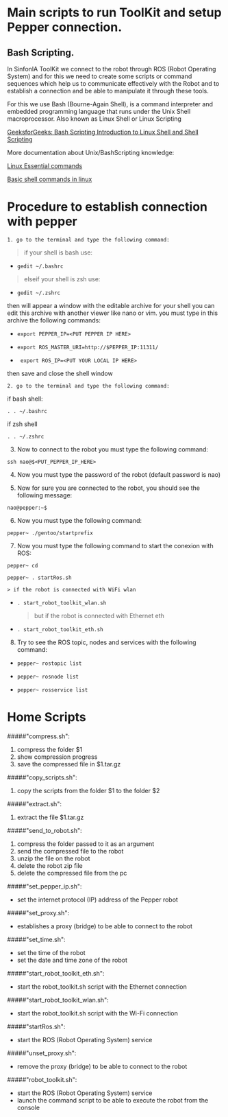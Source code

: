 Main scripts to run ToolKit and setup Pepper connection.
=======

## Bash Scripting. 

In SinfonIA ToolKit we connect to the robot through ROS (Robot Operating System) and for this we need to create some scripts or command sequences which help us to communicate effectively with the Robot and to establish a connection and be able to manipulate it through these tools.

For this we use Bash (Bourne-Again Shell), is a command interpreter and embedded programming language that runs under the Unix Shell macroprocessor. Also known as Linux Shell or Linux Scripting

[GeeksforGeeks: Bash Scripting Introduction to Linux Shell and Shell Scripting](https://www.geeksforgeeks.org/introduction-linux-shell-shell-scripting/)

More documentation about Unix/BashScripting knowledge:

[Linux Essential commands](https://www.geeksforgeeks.org/linux-commands/)

[Basic shell commands in linux](https://www.geeksforgeeks.org/basic-shell-commands-in-linux/)

# Procedure to establish connection with pepper

    1. go to the terminal and type the following command:

> if your shell is bash use:

- ```gedit ~/.bashrc```

> elseif your shell is zsh use:

- ```gedit ~/.zshrc```

then will appear a window with the editable archive for your shell
you can edit this archive with another viewer like nano or vim.
you must type in this archive the following commands:

- ``` export PEPPER_IP=<PUT PEPPER IP HERE> ```

- ``` export ROS_MASTER_URI=http://$PEPPER_IP:11311/ ```

- ``` export ROS_IP=<PUT YOUR LOCAL IP HERE>```

then save and close the shell window

    2. go to the terminal and type the following command:

if bash shell:

```. . ~/.bashrc``` 

if zsh shell

```. . ~/.zshrc```

3. Now to connect to the robot you must type the following command:

```ssh nao@$<PUT_PEPPER_IP_HERE>```

4. Now you must type the password of the robot (default password is nao)

5. Now for sure you are connected to the robot, you should see the following message:

```nao@pepper:~$   ```

6. Now you must type the following command:

```pepper~ ./gentoo/startprefix```

7. Now you must type the following command to start the conexion with ROS:

```pepper~ cd``` 

```pepper~ . startRos.sh```

    > if the robot is connected with WiFi wlan

- ```. start_robot_toolkit_wlan.sh```

    > but if the robot is connected with Ethernet eth

- ```. start_robot_toolkit_eth.sh```

8. Try to see the ROS topic, nodes and services with the following command:

- ```pepper~ rostopic list```

- ```pepper~ rosnode list```

- ```pepper~ rosservice list```

# Home Scripts

#####"compress.sh":
1. compress the folder $1
2. show compression progress
3. save the compressed file in $1.tar.gz

#####"copy_scripts.sh":
1. copy the scripts from the folder $1 to the folder $2
   
#####"extract.sh":
1. extract the file $1.tar.gz

#####"send_to_robot.sh":
1. compress the folder passed to it as an argument
2. send the compressed file to the robot
3. unzip the file on the robot
4. delete the robot zip file
5. delete the compressed file from the pc
   
#####"set_pepper_ip.sh":
- set the internet protocol (IP) address of the Pepper robot

#####"set_proxy.sh":
- establishes a proxy (bridge) to be able to connect to the robot

#####"set_time.sh":
- set the time of the robot
- set the date and time zone of the robot

#####"start_robot_toolkit_eth.sh":
- start the robot_toolkit.sh script with the Ethernet connection

#####"start_robot_toolkit_wlan.sh":
- start the robot_toolkit.sh script with the Wi-Fi connection

#####"startRos.sh":
- start the ROS (Robot Operating System) service

#####"unset_proxy.sh":
- remove the proxy (bridge) to be able to connect to the robot

#####"robot_toolkit.sh":
- start the ROS (Robot Operating System) service
- launch the command script to be able to execute the robot from the console